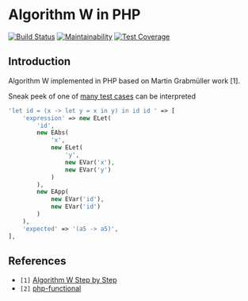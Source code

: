 # Algorithm W in PHP 
[![Build Status](https://travis-ci.org/widmogrod/php-algorithm-w.svg?branch=master)](https://travis-ci.org/widmogrod/php-algorithm-w) 
[![Maintainability](https://api.codeclimate.com/v1/badges/70bd6fed8962454e4c70/maintainability)](https://codeclimate.com/github/widmogrod/php-algorithm-w/maintainability)
[![Test Coverage](https://api.codeclimate.com/v1/badges/70bd6fed8962454e4c70/test_coverage)](https://codeclimate.com/github/widmogrod/php-algorithm-w/test_coverage)

## Introduction
Algorithm W implemented in PHP based on Martin Grabmüller work [1].

Sneak peek of one of [many test cases](./src/AlgorithmW/AlgorithmWTest.php) can be interpreted
```php
'let id = (x -> let y = x in y) in id id ' => [
    'expression' => new ELet(
        'id',
        new EAbs(
            'x',
            new ELet(
                'y',
                new EVar('x'),
                new EVar('y')
            )
        ),
        new EApp(
            new EVar('id'),
            new EVar('id')
        )
    ),
    'expected' => '(a5 -> a5)',
],
```

## References
- `[1]` [Algorithm W Step by Step](https://github.com/mgrabmueller/AlgorithmW)
- `[2]` [php-functional](https://github.com/widmogrod/php-functional)
